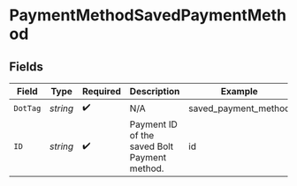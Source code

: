 # PaymentMethodSavedPaymentMethod


## Fields

| Field                                        | Type                                         | Required                                     | Description                                  | Example                                      |
| -------------------------------------------- | -------------------------------------------- | -------------------------------------------- | -------------------------------------------- | -------------------------------------------- |
| `DotTag`                                     | *string*                                     | :heavy_check_mark:                           | N/A                                          | saved_payment_method                         |
| `ID`                                         | *string*                                     | :heavy_check_mark:                           | Payment ID of the saved Bolt Payment method. | id                                           |